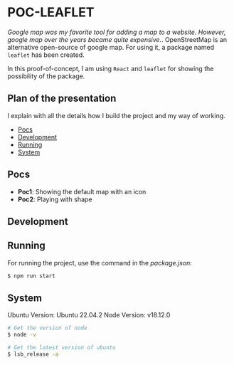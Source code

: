 # POC-LEAFLET

_Google map was my favorite tool for adding a map to a website. However, google map over the years became quite expensive._. OpenStreetMap is an alternative open-source of google map. For using it, a package named `leaflet` has been created.

In this proof-of-concept, I am using `React` and `leaflet` for showing the possibility of the package.

## Plan of the presentation

I explain with all the details how I build the project and my way of working.

- [Pocs](#pocs)
- [Development](#development)
- [Running](#running)
- [System](#system)

## Pocs

- **Poc1**: Showing the default map with an icon
- **Poc2**: Playing with shape

## Development

## Running

For running the project, use the command in the _package.json_:

```bash
$ npm run start
```

## System

Ubuntu Version: Ubuntu 22.04.2
Node Version: v18.12.0

```bash
# Get the version of node
$ node -v

# Get the latest version of ubuntu
$ lsb_release -a
```
